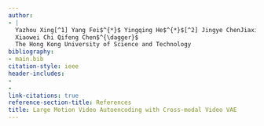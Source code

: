 ```yaml
---
author:
- |
  Yazhou Xing[^1] Yang Fei$^{*}$ Yingqing He$^{*}$[^2] Jingye ChenJiaxin Xie  
  Xiaowei Chi Qifeng Chen$^{\dagger}$  
  The Hong Kong University of Science and Technology
bibliography:
- main.bib
citation-style: ieee
header-includes:
- 
- 
link-citations: true
reference-section-title: References
title: Large Motion Video Autoencoding with Cross-modal Video VAE
---
```





[^1]: equal contribution

[^2]: corresponding authors
